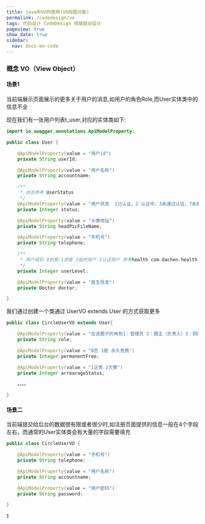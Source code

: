 ```yaml
---
title: java中VO的使用(VO视图对象)
permalink: /codedesign/vo
tags: 代码设计 CodeDesign 领域驱动设计
pageview: true
show_date: true
sidebar:
  nav: docs-en-code
---
```

### 概念 VO（View Object）
#### 场景1
当前端展示页面展示的更多关于用户的消息,如用户的角色Role,而User实体类中的信息不全


现在我们有一张用户列表t_user,对应的实体类如下:
```java
import io.swagger.annotations.ApiModelProperty;

public class User {

    @ApiModelProperty(value = "用户id")
    private String userId;

    @ApiModelProperty(value = "用户名称")
    private String accountname;

    /**
     * 状态参考 UserStatus
     */
    @ApiModelProperty(value = "用户状态  1已认证，2 认证中，3未通过认证，7未提交认证")
    private Integer status;

    @ApiModelProperty(value = "头像地址")
    private String headPicFileName;

    @ApiModelProperty(value = "手机号")
    private String telephone;

    /**
     * 用户级别 0到期 1游客 2临时用户 3认证用户 参考health com.dachen.health.commons.vo.User
     */
    private Integer userLevel;

    @ApiModelProperty(value = "医生信息")
    private Doctor doctor;

}

```

我们通过创建一个类通过 UserVO extends User 的方式获取更多
```java
public class CircleUserVO extends User{

    @ApiModelProperty(value = "在该圈子的角色1：管理员 2：圈主（负责人）3：顾问 逗号拼接 多个角色 可同时为管理员，圈主，顾问")
    private String role;

    @ApiModelProperty(value = "0否 1是 永久免费")
    private Integer permanentFree;

    @ApiModelProperty(value = "1正常 2欠费")
    private Integer arrearageStatus;

    。。。。

}
```

#### 场景二
当前端提交给后台的数据很有限或者很少时,如注册页面提供的信息一般在4个字段左右，而通常的User实体类会有大量的字段需要填充
```java
public class CircleUserVO {

    @ApiModelProperty(value = "手机号")
    private String telephone;

    @ApiModelProperty(value = "用户名称")
    private String accountname;

    @ApiModelProperty(value = "用户密码")
    private String password;

}
```




















1
